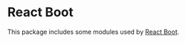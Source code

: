 # React Boot

This package includes some modules used by [React Boot](https://github.com/zenato/react-boot).  
